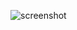 
![screenshot](https://github.com/gdutralagares/DropDownMenu/assets/61439293/6c0943e7-c2f3-4ca2-bb3f-c3df07c426f1)
